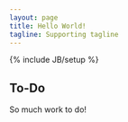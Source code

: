 ```yaml
---
layout: page
title: Hello World!
tagline: Supporting tagline
---
```

{% include JB/setup %}


## To-Do

So much work to do!


